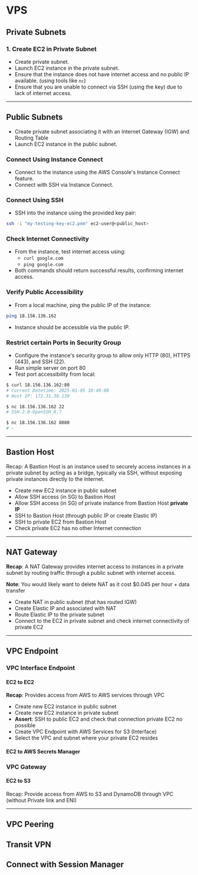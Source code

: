 # VPS

## Private Subnets

### 1. **Create EC2 in Private Subnet**
- Create private subnet.
- Launch EC2 instance in the private subnet.
- Ensure that the instance does not have internet access and no public IP available. (using tools like `nc`)
- Ensure that you are unable to connect via SSH (using the key) due to lack of internet access.

---

## Public Subnets

- Create private subnet associating it with an Internet Gateway (IGW) and Routing Table
- Launch EC2 instance in the public subnet.

### **Connect Using Instance Connect**  
- Connect to the instance using the AWS Console's Instance Connect feature.
- Connect with SSH via Instance Connect.

### **Connect Using SSH**  
- SSH into the instance using the provided key pair:
```bash
ssh -i "my-testing-key-ec2.pem" ec2-user@<public_host>
```

### **Check Internet Connectivity**  
- From the instance, test internet access using:
  - `curl google.com`
  - `ping google.com`
- Both commands should return successful results, confirming internet access.


### **Verify Public Accessibility**  
- From a local machine, ping the public IP of the instance:
```bash
ping 18.156.136.162
```
- Instance should be accessible via the public IP.

### **Restrict certain Ports in Security Group**  
- Configure the instance's security group to allow only HTTP (80), HTTPS (443), and SSH (22).
- Run simple server on port 80
- Test port accessibility from local:
```bash
$ curl 18.156.136.162:80
# Current Datetime: 2025-01-05 10:49:00
# Host IP: 172.31.38.139

$ nc 18.156.136.162 22
# SSH-2.0-OpenSSH_8.7

$ nc 18.156.136.162 8080
# -
```


---

## Bastion Host

Recap: A Bastion Host is an instance used to securely access instances in a private subnet by acting as a bridge, typically via SSH, without exposing private instances directly to the internet.

- Create new EC2 instance in public subnet
- Allow SSH access (in SG) to Bastion Host
- Allow SSH access (in SG) of private instance from Bastion Host **private IP**
- SSH to Bastion Host (through public IP or create Elastic IP)
- SSH to private EC2 from Bastion Host
- Check private EC2 has no other Internet connection

---

## NAT Gateway

**Recap**: A NAT Gateway provides internet access to instances in a private subnet by routing traffic through a public subnet with internet access.

**Note**: You would likely want to delete NAT as it cost $0.045 per hour + data transfer

- Create NAT in public subnet (that has routed IGW) 
- Create Elastic IP and associated with NAT
- Route Elastic IP to the private subnet
- Connect to the EC2 in private subnet and check internet connectivity of private EC2

---
## VPC Endpoint
### VPC Interface Endpoint
#### EC2 to EC2
**Recap**: Provides access from AWS to AWS services through VPC
- Create new EC2 instance in public subnet
- Create new EC2 instance in private subnet
- **Assert**: SSH to public EC2 and check that connection private EC2 no possible
- Create VPC Endpoint with AWS Services for S3 (Interface)
- Select the VPC and subnet where your private EC2 resides
#### EC2 to AWS Secrets Manager


### VPC Gateway
#### EC2 to S3
Recap: Provide access from AWS to S3 and DynamoDB through VPC (without Private link and ENI)


---
## VPC Peering
## Transit VPN
## Connect with Session Manager
